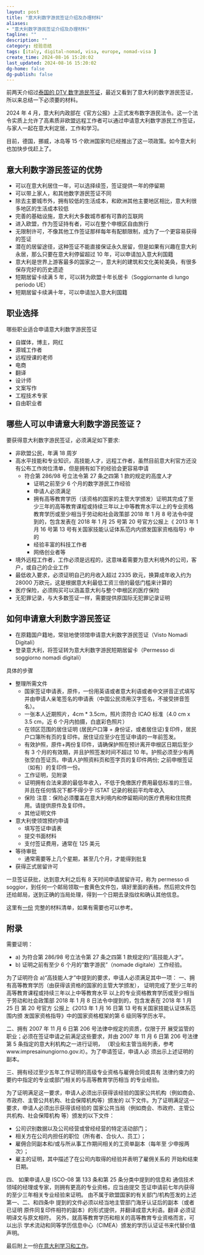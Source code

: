 ```yaml
---
layout: post
title: "意大利数字游民签证介绍及办理材料"
aliases:
- "意大利数字游民签证介绍及办理材料"
tagline: ""
description: ""
category: 经验总结
tags: [italy, digital-nomad, visa, europe, nomad-visa ]
create_time: 2024-08-16 15:20:02
last_updated: 2024-08-16 15:20:02
dg-home: false
dg-publish: false
---
```


前两天介绍过[泰国的 DTV 数字游民签证](https://blog.einverne.info/post/2024/07/thailand-dtv-visa.html)，最近又看到了意大利的数字游民签证，所以来总结一下必须要的材料。

2024 年 4 月，意大利内政部在《官方公报》上正式发布数字游民法令。这一个法令实质上允许了高素质非欧盟远程工作者可以通过申请意大利数字游民工作签证，与家人一起在意大利定居，工作和学习。

目前，德国，挪威，冰岛等 15 个欧洲国家均已经推出了这一项政策。如今意大利也加快步伐赶上了。

## 意大利数字游民签证的优势

- 可以在意大利居住一年，可以选择续签，签证提供一年的停留期
- 可以带上家人，和其他数字游民签证不同
- 除去主要城市外，拥有较低的生活成本，和欧洲其他主要地区相比，意大利很多地区的生活成本较低
- 完善的基础设施，意大利大多数城市都有可靠的互联网
- 进入欧盟，作为签证持有者，可以在整个申根区自由旅行
- 无限制许可，不像其他工作签证那样每年有配额限制，成为了一个更容易获得的签证
- 潜在的居留途径，这种签证不能直接保证永久居留，但是如果有兴趣在意大利永居，那么只要在意大利停留超过 10 年，可以申请加入意大利国籍
- 意大利是世界上游客最多的国家之一，意大利的建筑和文化美轮美奂，有很多保存完好的历史遗迹
- 短期居留卡续满 5 年，可以转为欧盟十年长居卡（Soggiornante di lungo periodo UE）
- 短期居留卡续满十年，可以申请加入意大利国籍

## 职业选择

哪些职业适合申请意大利数字游民签证

- 自媒体，博主，网红
- 源城工作者
- 远程授课的老师
- 电商
- 翻译
- 设计师
- 文案写作
- 工程技术专家
- 自由职业者

## 哪些人可以申请意大利数字游民签证？

要获得意大利数字游民签证，必须满足如下要求:

- 非欧盟公民，年满 18 周岁
- 高水平技能和专业知识，高技能人才，远程工作者，虽然目前意大利官方还没有公布工作岗位清单，但是拥有如下的经验会更容易申请
  - 符合第 286/98 号立法令第 27 条之四第 1 款的规定的高度人才
    - 证明之前至少 6 个月的数字游民工作经验
    - 申请人必须满足
    - 拥有高等教育学历（该资格的国家的主管大学颁发）证明其完成了至少三年的高等教育课程或持续三年以上中等教育水平以上的专业资格教育学历或至少相当于劳动和社会政策部 2018 年 1 月 8 号法令中提到的，包含发表在 2018 年 1 月 25 号第 20 号官方公报上《 2013 年 1 月 16 号第 13 号有关国家技能认证体系范内内颁发国家资格指导》中的
    - 经验丰富的科技工作者
    - 网络创业者等
- 境外远程工作者，工作必须是远程的，这意味着需要为意大利境外的公司，客户，或自己的企业工作
- 最低收入要求，必须证明自己的月收入超过 2335 欧元，换算成年收入约为 28000 万欧元，这是根据意大利最低工资三倍的最低门槛来计算的
- 医疗保险，必须购买可以涵盖意大利与整个申根区的医疗保险
- 无犯罪记录，与大多数签证一样，需要提供原国际无犯罪记录证明

## 如何申请意大利数字游民签证

- 在原籍国户籍地，常驻地使领馆申请意大利数字游民签证（Visto Nomadi Digitali）
- 登录意大利，将签证转为意大利数字游民短期居留卡（Permesso di soggiorno nomadi digitali）

具体的步骤

- 整理所需文件
  - 国家签证申请表，原件，一份用英语或者意大利语或者中文拼音正式填写并由申请人亲笔签名的申请表（中国公民须用汉字签名，不接受拼音签名）。
  - 一张本人近期照片，4cm \* 3.5cm，照片须符合 ICAO 标准（4.0 cm x 3.5 cm，近 6 个月内拍摄，白底彩色照片）
  - 在领区范围的居住证明 (居民户口簿 + 身份证，或者居住证)复印件，居民户口簿所有页的复印件。居住证应至少在签证申请的一年前签发。
  - 有效护照，原件+两份复印件，请确保护照在预计离开申根区日期后至少有 3 个月的有效期，并且护照签发时间不超过 10 年。护照必须至少有两张空白签证页。申请人护照资料页和签字页的复印件两份; 之前申根签证（如有）的复印件一份。
  - 工作证明，见附录
  - 证明拥有合法来源的最低年收入，不低于免缴医疗费用最低标准的三倍，并且在任何情况下都不得少于 ISTAT 记录的税前平均年收入
  - 保险 注意：保险必须覆盖在意大利境内和停留期间的医疗费用和住院费 用。请提供原件及复印件。
  - 其他证明文件
- 意大利使领馆预约申请
  - 填写签证申请表
  - 提交书面材料
  - 支付签证费用，通常在 125 美元
- 等待审批
  - 通常需要等上几个星期，甚至几个月，才能得到批复
- 获得正式居留许可

一旦签证获批，达到意大利之后有 8 天时间申请居留许可，称为 permesso di soggior，到任何一个邮局领取一套黄色文件包，填好里面的表格，然后把文件包还给邮局，送到正确的当局处理，得到一个日期去录指纹和确认其他信息。

这里有[一份](https://pic.einverne.info/images/Self-Employment-Nomads-Checklist.pdf) 完整的材料清单，如果有需要也可以参考。

## 附录

需要证明：

- a) 为符合第 286/98 号立法令第 27 条之四第 1 款规定的)“高技能人才”。
- b) 证明之前有至少 6 个月的“数字游民”（nomade digitale）工作经验。

为了证明符合 a)“高技能人才”中提到的要求，申请人必须满足其中一项： 一、拥有高等教育学历（由获得该资格的国家的主管大学颁发）， 证明完成了至少三年的高等教育课程或持续三年以上中等教育水平 以上的专业资格教育学历或至少相当于劳动和社会政策部 2018 年 1 月 8 日法令中提到的，包含发表在 2018 年 1 月 25 日 第 20 号官方 公报上《2013 年 1 月 16 日第 13 号有关国家技能认证体系范围内颁 发国家资格指导》中的国家资格框架的第 6 级同等学历水平。

二、拥有 2007 年 11 月 6 日第 206 号法律中规定的资质，仅限于开 展受监管的职业；必须在签证申请之前满足这些要求，并由 2007 年 11 月 6 日第 206 号法律第 5 条指定的意大利机构之一进行证明， （职业和主管当局列表，参考www.impresainungiorno.gov.it）。为了申请签证，申请人必 须出示上述证明的副本。

三、拥有经过至少五年工作证明的高级专业资格与雇佣合同或具有 法律约束力的要约中指定的专业或部门相关的与高等教育学历相当 的专业经验。

为了证明满足这一要求，申请人必须出示获得该经验的国家公共机构（例如商会、市政府、主管公共机构、社会保障机构等）颁发的 以下文件。为了证明满足这一要求，申请人必须出示获得该经验的 国家公共当局（例如商会、市政府、主管公共机构、社会保障机构 等）颁发的以下文件：

- 公司识别数据以及公司经营或曾经经营的特定活动部门；
- 相关方在公司内担任的职位（所有者、合伙人、员工）；
- 雇佣合同副本和/或与所从事工作期间相关的工资单副本（每年至
  少申报两次）；
- 雇主的证明，其中描述了在公司内取得的经验并表明了雇佣关系的
  开始和结束日期。

四、 如果申请人是 ISCO-08 第 133 条和第 25 条分类中提到的信息和 通信技术领域的经理或专家，则拥有更高的专业资格，应当由提交 签证申请前七年内获得的至少三年相关专业经验来证明。 由不属于欧盟国家的有关部门/机构签发的上述第一、二、和四条中 提到的文件必须以经当地主管部门海牙认证后的副本（或者已证明 原件同复印件相符的副本）的形式提供，并翻译成意大利语。翻译 必须证明译文与原文相符。 另外，就高等教育学历和相关的高等教育专业资格而言，可以出示 学术流动和同等学历信息中心（CIMEA）颁发的学历认证证书来代替价值声明。

最后附上一份[在意大利学习和工作](https://pic.einverne.info/images/ChineseItalyGuideNov22.pdf)。